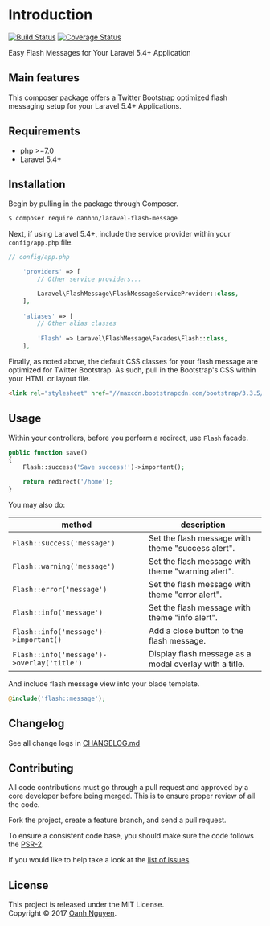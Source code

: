 # Introduction

[![Build Status](https://travis-ci.org/oanhnn/laravel-flash-message.svg?branch=master)](https://travis-ci.org/oanhnn/laravel-flash-message)
[![Coverage Status](https://coveralls.io/repos/github/oanhnn/laravel-flash-message/badge.svg?branch=master)](https://coveralls.io/github/oanhnn/laravel-flash-message?branch=master)

Easy Flash Messages for Your Laravel 5.4+ Application

## Main features

This composer package offers a Twitter Bootstrap optimized flash messaging setup for your Laravel 5.4+ Applications.

## Requirements

* php >=7.0
* Laravel 5.4+

## Installation

Begin by pulling in the package through Composer.

```bash
$ composer require oanhnn/laravel-flash-message
```

Next, if using Laravel 5.4+, include the service provider within your `config/app.php` file.

```php
// config/app.php

    'providers' => [
        // Other service providers...

        Laravel\FlashMessage\FlashMessageServiceProvider::class,
    ],
    
    'aliases' => [
        // Other alias classes
        
        'Flash' => Laravel\FlashMessage\Facades\Flash::class,
    ],
```
Finally, as noted above, the default CSS classes for your flash message are optimized for Twitter Bootstrap. As such, pull in the Bootstrap's CSS within your HTML or layout file.

```html
<link rel="stylesheet" href="//maxcdn.bootstrapcdn.com/bootstrap/3.3.5/css/bootstrap.min.css">
```

## Usage
Within your controllers, before you perform a redirect, use `Flash` facade.

```php
public function save()
{
    Flash::success('Save success!')->important();

    return redirect('/home');
}
```

You may also do:

| method                                      | description                                            |
|---------------------------------------------|--------------------------------------------------------|
| `Flash::success('message')`                 | Set the flash message with theme "success alert".      |
| `Flash::warning('message')`                 | Set the flash message with theme "warning alert".      |
| `Flash::error('message')`                   | Set the flash message with theme "error alert".        |
| `Flash::info('message')`                    | Set the flash message with theme "info alert".         |
| `Flash::info('message')->important()`       | Add a close button to the flash message.               |
| `Flash::info('message')->overlay('title')`  | Display flash message as a modal overlay with a title. |

And include flash message view into your blade template.
 
```php
@include('flash::message');
```

## Changelog

See all change logs in [CHANGELOG.md][changelog]

## Contributing

All code contributions must go through a pull request and approved by
a core developer before being merged. This is to ensure proper review of all the code.

Fork the project, create a feature branch, and send a pull request.

To ensure a consistent code base, you should make sure the code follows the [PSR-2][psr2].

If you would like to help take a look at the [list of issues][issues].

License
---
This project is released under the MIT License.   
Copyright © 2017 [Oanh Nguyen](https://oanhnn.github.io/).


[changelog]: https://github.com/oanhnn/laravel-flash-message/blob/master/CHANGELOG.md
[psr2]: https://github.com/php-fig/fig-standards/blob/master/accepted/PSR-2-coding-style-guide.md
[issues]: https://github.com/oanhnn/laravel-flash-message/issues
